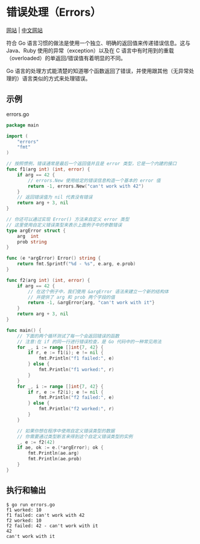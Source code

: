 # 错误处理（Errors）

[网站](https://gobyexample.com/errors) | [中文网站](https://gobyexample-cn.github.io/errors)

符合 Go 语言习惯的做法是使用一个独立、明确的返回值来传递错误信息。这与 Java、Ruby 使用的异常（exception）以及在 C 语言中有时用到的重载（overloaded）的单返回/错误值有着明显的不同。

Go 语言的处理方式能清楚的知道哪个函数返回了错误，并使用跟其他（无异常处理的）语言类似的方式来处理错误。

## 示例

errors.go

```go
package main

import (
	"errors"
	"fmt"
)

// 按照惯例，错误通常是最后一个返回值并且是 error 类型，它是一个内建的接口
func f1(arg int) (int, error) {
	if arg == 42 {
		// errors.New 使用给定的错误信息构造一个基本的 error 值
		return -1, errors.New("can't work with 42")
	}
	// 返回错误值为 nil 代表没有错误
	return arg + 3, nil
}

// 你还可以通过实现 Error() 方法来自定义 error 类型
// 这里使用自定义错误类型来表示上面例子中的参数错误
type argError struct {
	arg  int
	prob string
}

func (e *argError) Error() string {
	return fmt.Sprintf("%d - %s", e.arg, e.prob)
}

func f2(arg int) (int, error) {
	if arg == 42 {
		// 在这个例子中，我们使用 &argError 语法来建立一个新的结构体
		// 并提供了 arg 和 prob 两个字段的值
		return -1, &argError{arg, "can't work with it"}
	}
	return arg + 3, nil
}

func main() {
	// 下面的两个循环测试了每一个会返回错误的函数
	// 注意:在 if 的同一行进行错误检查，是 Go 代码中的一种常见用法
	for _, i := range []int{7, 42} {
		if r, e := f1(i); e != nil {
			fmt.Println("f1 failed:", e)
		} else {
			fmt.Println("f1 worked:", r)
		}
	}
	for _, i := range []int{7, 42} {
		if r, e := f2(i); e != nil {
			fmt.Println("f2 failed:", e)
		} else {
			fmt.Println("f2 worked:", r)
		}
	}

	// 如果你想在程序中使用自定义错误类型的数据
	// 你需要通过类型断言来得到这个自定义错误类型的实例
	_, e := f2(42)
	if ae, ok := e.(*argError); ok {
		fmt.Println(ae.arg)
		fmt.Println(ae.prob)
	}
}
```

## 执行和输出

```
$ go run errors.go
f1 worked: 10
f1 failed: can't work with 42
f2 worked: 10
f2 failed: 42 - can't work with it
42
can't work with it
```
